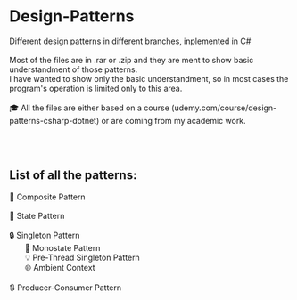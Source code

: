 # Design-Patterns
Different design patterns in different branches, inplemented in C# <br><br>
Most of the files are in .rar or .zip and they are ment to show basic understandment of those patterns. <br> 
I have wanted to show only the basic understandment, so in most cases the program's operation is limited only to this area. <br><br>
🎓 All the files are either based on a course (udemy.com/course/design-patterns-csharp-dotnet) or are coming from my academic work. 

<br><br>

## List of all the patterns:<br>
🧩 Composite Pattern <br><br>
🔄 State Pattern<br><br>
🔒 Singleton Pattern<br>
&emsp;&emsp;🔗 Monostate Pattern<br>
&emsp;&emsp;💡 Pre-Thread Singleton Pattern<br>
&emsp;&emsp;🌐 Ambient Context <br><br>
🔃 Producer-Consumer Pattern<br><br>

